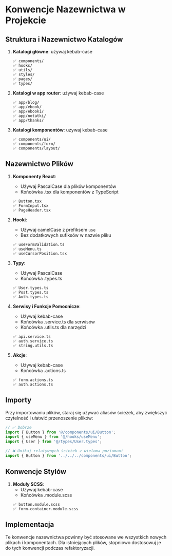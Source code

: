 # Konwencje Nazewnictwa w Projekcie

## Struktura i Nazewnictwo Katalogów

1. **Katalogi główne**: używaj kebab-case

   ```
   ✅ components/
   ✅ hooks/
   ✅ utils/
   ✅ styles/
   ✅ pages/
   ✅ types/
   ```

2. **Katalogi w app router**: używaj kebab-case

   ```
   ✅ app/blog/
   ✅ app/ebook/
   ✅ app/ebooki/
   ✅ app/notatki/
   ✅ app/thanks/
   ```

3. **Katalogi komponentów**: używaj kebab-case
   ```
   ✅ components/ui/
   ✅ components/form/
   ✅ components/layout/
   ```

## Nazewnictwo Plików

1. **Komponenty React**:

   - Używaj PascalCase dla plików komponentów
   - Końcówka .tsx dla komponentów z TypeScript

   ```
   ✅ Button.tsx
   ✅ FormInput.tsx
   ✅ PageHeader.tsx
   ```

2. **Hooki**:

   - Używaj camelCase z prefiksem `use`
   - Bez dodatkowych sufiksów w nazwie pliku

   ```
   ✅ useFormValidation.ts
   ✅ useMenu.ts
   ✅ useCursorPosition.tsx
   ```

3. **Typy**:

   - Używaj PascalCase
   - Końcówka .types.ts

   ```
   ✅ User.types.ts
   ✅ Post.types.ts
   ✅ Auth.types.ts
   ```

4. **Serwisy i Funkcje Pomocnicze**:

   - Używaj kebab-case
   - Końcówka .service.ts dla serwisów
   - Końcówka .utils.ts dla narzędzi

   ```
   ✅ api.service.ts
   ✅ auth.service.ts
   ✅ string.utils.ts
   ```

5. **Akcje**:
   - Używaj kebab-case
   - Końcówka .actions.ts
   ```
   ✅ form.actions.ts
   ✅ auth.actions.ts
   ```

## Importy

Przy importowaniu plików, staraj się używać aliasów ścieżek, aby zwiększyć czytelność i ułatwić przenoszenie plików:

```typescript
// ✅ Dobrze
import { Button } from '@/components/ui/Button';
import { useMenu } from '@/hooks/useMenu';
import { User } from '@/types/User.types';

// ❌ Unikaj relatywnych ścieżek z wieloma poziomami
import { Button } from '../../../components/ui/Button';
```

## Konwencje Stylów

1. **Moduły SCSS**:
   - Używaj kebab-case
   - Końcówka .module.scss
   ```
   ✅ button.module.scss
   ✅ form-container.module.scss
   ```

## Implementacja

Te konwencje nazewnictwa powinny być stosowane we wszystkich nowych plikach i komponentach. Dla istniejących plików, stopniowo dostosowuj je do tych konwencji podczas refaktoryzacji.

